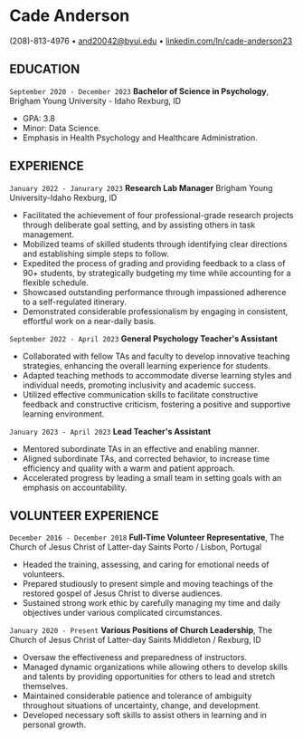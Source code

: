 # Cade Anderson
(208)-813-4976 • and20042@byui.edu • [linkedin.com/ln/cade-anderson23](linkedin.com/ln/cade-anderson23)

## EDUCATION
 `September 2020 - December 2023`
 __Bachelor of Science in Psychology__, Brigham Young University - Idaho Rexburg, ID
- GPA: 3.8
- Minor: Data Science.
- Emphasis in Health Psychology and Healthcare Administration.
  

## EXPERIENCE
`January 2022 - Janurary 2023`
__Research Lab Manager__
  Brigham Young University-Idaho Rexburg, ID
- Facilitated the achievement of four professional-grade research projects through deliberate goal setting, and by assisting others in task management.
- Mobilized teams of skilled students through identifying clear directions and establishing simple steps to follow.
- Expedited the process of grading and providing feedback to a class of 90+ students, by strategically budgeting my time while accounting for a flexible schedule.
- Showcased outstanding performance through impassioned adherence to a self-regulated itinerary.
- Demonstrated considerable professionalism by engaging in consistent, effortful work on a near-daily basis.

`September 2022 - April 2023` __General Psychology Teacher's Assistant__
- Collaborated with fellow TAs and faculty to develop innovative teaching strategies, enhancing the overall learning experience for students.
- Adapted teaching methods to accommodate diverse learning styles and individual needs, promoting inclusivity and academic success.
- Utilized effective communication skills to facilitate constructive feedback and constructive criticism, fostering a positive and supportive learning environment.

`January 2023 - April 2023` __Lead Teacher's Assistant__
- Mentored subordinate TAs in an effective and enabling manner.
- Aligned subordinate TAs, and corrected behavior, to increase time efficiency and quality with a warm and patient approach.
- Accelerated progress by leading a small team in setting goals with an emphasis on accountability.

## VOLUNTEER EXPERIENCE
`December 2016 - December 2018` __Full-Time Volunteer Representative__, The Church of Jesus Christ of Latter-day Saints Porto / Lisbon, Portugal
- Headed the training, assessing, and caring for emotional needs of volunteers.
- Prepared studiously to present simple and moving teachings of the restored gospel of Jesus Christ to diverse audiences.
- Sustained strong work ethic by carefully managing my time and daily objectives under various complicated circumstances.

`January 2020 - Present` __Various Positions of Church Leadership__, The Church of Jesus Christ of Latter-day Saints Middleton / Rexburg, ID
- Oversaw the effectiveness and preparedness of instructors.
- Managed dynamic organizations while allowing others to develop skills and talents by providing opportunities for others to lead and stretch themselves.
- Maintained considerable patience and tolerance of ambiguity throughout situations of uncertainty, change, and development.
- Developed necessary soft skills to assist others in learning and in personal growth.


<!-- ### Footer

Last updated: May 2013 -->


